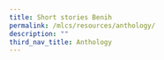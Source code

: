 ```yaml
---
title: Short stories Benih
permalink: /mlcs/resources/anthology/
description: ""
third_nav_title: Anthology
---
```

